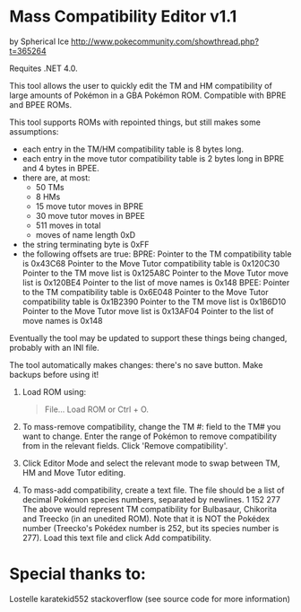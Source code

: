# Mass Compatibility Editor v1.1
by Spherical Ice
http://www.pokecommunity.com/showthread.php?t=365264

Requites .NET 4.0.

This tool allows the user to quickly edit the TM and HM compatibility of large amounts of Pokémon in a GBA Pokémon ROM.
Compatible with BPRE and BPEE ROMs.

This tool supports ROMs with repointed things, but still makes some assumptions:
- each entry in the TM/HM compatibility table is 8 bytes long.
- each entry in the move tutor compatibility table is 2 bytes long in BPRE and 4 bytes in BPEE.
- there are, at most:
	- 50 TMs
	- 8 HMs
	- 15 move tutor moves in BPRE
	- 30 move tutor moves in BPEE
	- 511 moves in total
	- moves of name length 0xD
- the string terminating byte is 0xFF
- the following offsets are true:
	BPRE:
        Pointer to the TM compatibility table is 0x43C68
        Pointer to the Move Tutor compatibility table is 0x120C30
        Pointer to the TM move list is 0x125A8C
        Pointer to the Move Tutor move list is 0x120BE4
        Pointer to the list of move names is 0x148
    BPEE:
        Pointer to the TM compatibility table is 0x6E048
        Pointer to the Move Tutor compatibility table is 0x1B2390
        Pointer to the TM move list is 0x1B6D10
        Pointer to the Move Tutor move list is 0x13AF04
        Pointer to the list of move names is 0x148

Eventually the tool may be updated to support these things being changed, probably with an INI file.

The tool automatically makes changes: there's no save button. Make backups before using it!

1. Load ROM using:
	> File...
	> Load ROM
   or Ctrl + O.

2. To mass-remove compatibility, change the TM #: field to the TM# you want to change. Enter the range of Pokémon to remove compatibility from in the relevant fields. Click 'Remove compatibility'.
3. Click Editor Mode and select the relevant mode to swap between TM, HM and Move Tutor editing.
4. To mass-add compatibility, create a text file. The file should be a list of decimal Pokémon species numbers, separated by newlines.
1
152
277
The above would represent TM compatibility for Bulbasaur, Chikorita and Treecko (in an unedited ROM).
Note that it is NOT the Pokédex number (Treecko's Pokédex number is 252, but its species number is 277).
Load this text file and click Add compatibility.

# Special thanks to:
Lostelle
karatekid552
stackoverflow (see source code for more information)
